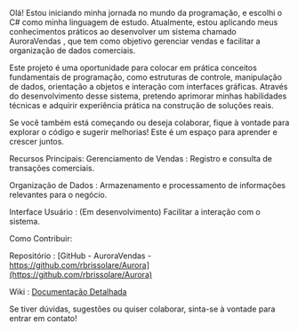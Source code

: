 Olá! Estou iniciando minha jornada no mundo da programação, e escolhi o C# como minha linguagem de estudo. Atualmente, estou aplicando meus conhecimentos práticos ao desenvolver um sistema chamado AuroraVendas , que tem como objetivo gerenciar vendas e facilitar a organização de dados comerciais.

Este projeto é uma oportunidade para colocar em prática conceitos fundamentais de programação, como estruturas de controle, manipulação de dados, orientação a objetos e interação com interfaces gráficas. Através do desenvolvimento desse sistema, pretendo aprimorar minhas habilidades técnicas e adquirir experiência prática na construção de soluções reais.

Se você também está começando ou deseja colaborar, fique à vontade para explorar o código e sugerir melhorias! Este é um espaço para aprender e crescer juntos.

Recursos Principais:
Gerenciamento de Vendas : Registro e consulta de transações comerciais.

Organização de Dados : Armazenamento e processamento de informações relevantes para o negócio.

Interface Usuário : (Em desenvolvimento) Facilitar a interação com o sistema.

Como Contribuir:

Repositório : [GitHub - AuroraVendas - https://github.com/rbrissolare/Aurora](https://github.com/rbrissolare/Aurora)

Wiki : [Documentação Detalhada](https://github.com/rbrissolare/Aurora/wiki)

Se tiver dúvidas, sugestões ou quiser colaborar, sinta-se à vontade para entrar em contato!
